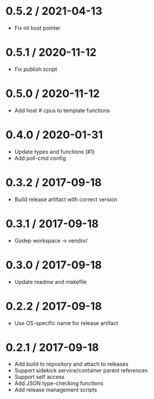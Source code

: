 
0.5.2 / 2021-04-13
==================

  * Fix nil host pointer

0.5.1 / 2020-11-12
==================

  * Fix publish script

0.5.0 / 2020-11-12
==================

  * Add host # cpus to template functions

0.4.0 / 2020-01-31
==================

  * Update types and functions (#1)
  * Add poll-cmd config

0.3.2 / 2017-09-18
==================

  * Build release artifact with correct version

0.3.1 / 2017-09-18
==================

  * Godep workspace -> vendor/

0.3.0 / 2017-09-18
==================

  * Update readme and makefile

0.2.2 / 2017-09-18
==================

  * Use OS-specific name for release artifact

0.2.1 / 2017-09-18
==================

  * Add build to repository and attach to releases
  * Support sidekick service/container parent references
  * Support self access
  * Add JSON type-checking functions
  * Add release management scripts
